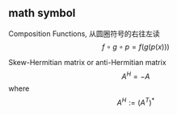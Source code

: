 ## math symbol

Composition Functions, 从圆圈符号的右往左读
$$
f \circ g \circ p = f(g(p(x)))
$$

Skew-Hermitian matrix or anti-Hermitian matrix
$$
A^H=-A
$$
where
$$
A^H := (A^T)^*
$$